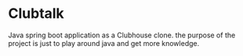 # Clubtalk

Java spring boot application as a Clubhouse clone. the purpose of the project is just to play around java and get more knowledge.
